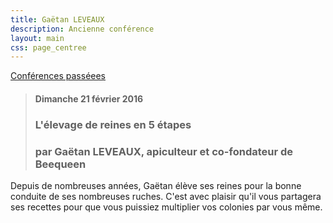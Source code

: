 ```yaml
---
title: Gaëtan LEVEAUX
description: Ancienne conférence
layout: main
css: page_centree
---
```


[Conférences passéees](/agenda/conferences-passees/)  

> #### Dimanche 21 février 2016
> ### L'élevage de reines en 5 étapes
> ### par Gaëtan LEVEAUX, apiculteur et co-fondateur de Beequeen
 
Depuis de nombreuses années, Gaëtan élève ses reines pour la bonne conduite de ses nombreuses ruches. C'est avec plaisir qu'il vous partagera ses recettes pour que vous puissiez multiplier vos colonies par vous même.  




